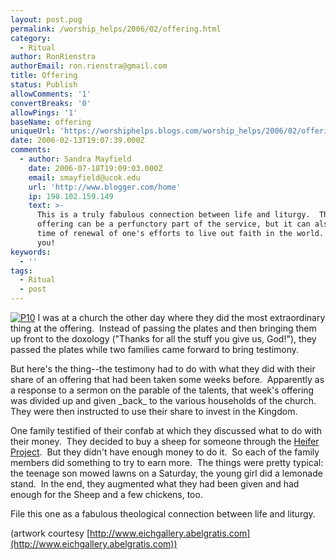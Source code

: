 ```yaml
---
layout: post.pug
permalink: /worship_helps/2006/02/offering.html 
category:
  - Ritual
author: RonRienstra
authorEmail: ron.rienstra@gmail.com
title: Offering
status: Publish
allowComments: '1'
convertBreaks: '0'
allowPings: '1'
baseName: offering
uniqueUrl: 'https://worshiphelps.blogs.com/worship_helps/2006/02/offering.html '
date: 2006-02-13T19:07:39.000Z
comments:
  - author: Sandra Mayfield
    date: 2006-07-18T19:09:03.000Z
    email: smayfield@ucok.edu
    url: 'http://www.blogger.com/home'
    ip: 198.102.159.149
    text: >-
      This is a truly fabulous connection between life and liturgy.  The time of
      offering can be a perfunctory part of the service, but it can also be a
      time of renewal of one's efforts to live out faith in the world.  Thank
      you!
keywords:
  - ''
tags:
  - Ritual
  - post
---
```

[![P10](https://worshiphelps.blogs.com/worship_helps/images/p10.jpg "P10")](/img/shared/p10.jpg) I was at a church the other day where they did the most extraordinary thing at the offering.  Instead of passing the plates and then bringing them up front to the doxology ("Thanks for all the stuff you give us, God!"), they passed the plates while two families came forward to bring testimony. 

But here's the thing--the testimony had to do with what they did with their share of an offering that had been taken some weeks before.  Apparently as a response to a sermon on the parable of the talents, that week's offering was divided up and given \_back\_ to the various households of the church.  They were then instructed to use their share to invest in the Kingdom. 

One family testified of their confab at which they discussed what to do with their money.  They decided to buy a sheep for someone through the [Heifer Project](http://www.heifer.org/).  But they didn't have enough money to do it.  So each of the family members did something to try to earn more.  The things were pretty typical: the teenage son mowed lawns on a Saturday, the young girl did a lemonade stand.  In the end, they augmented what they had been given and had enough for the Sheep and a few chickens, too. 

File this one as a fabulous theological connection between life and liturgy.

(artwork courtesy [http://www.eichgallery.abelgratis.com](http://www.eichgallery.abelgratis.com))
